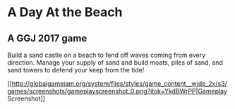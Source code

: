 # A Day At the Beach
## A GGJ 2017 game

Build a sand castle on a beach to fend off waves coming from every direction. Manage your supply of sand and build moats, piles of sand, and sand towers to defend your keep from the tide!

[[http://globalgamejam.org/system/files/styles/game_content__wide_2x/s3/games/screenshots/gameplayscreenshot_0.png?itok=YkdBWrPP|Gameplay Screenshot]]